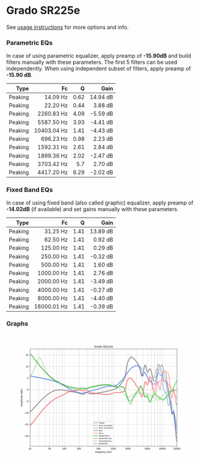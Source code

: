 # Grado SR225e
See [usage instructions](https://github.com/jaakkopasanen/AutoEq#usage) for more options and info.

### Parametric EQs
In case of using parametric equalizer, apply preamp of **-15.90dB** and build filters manually
with these parameters. The first 5 filters can be used independently.
When using independent subset of filters, apply preamp of **-15.90 dB**.

| Type    | Fc          |    Q | Gain     |
|--------:|------------:|-----:|---------:|
| Peaking | 14.09 Hz    | 0.62 | 14.94 dB |
| Peaking | 22.20 Hz    | 0.44 | 3.88 dB  |
| Peaking | 2260.83 Hz  | 4.09 | -5.59 dB |
| Peaking | 5587.50 Hz  | 3.93 | -4.41 dB |
| Peaking | 10403.04 Hz | 1.41 | -4.43 dB |
| Peaking | 696.23 Hz   | 0.98 | 2.23 dB  |
| Peaking | 1592.31 Hz  | 2.61 | 2.84 dB  |
| Peaking | 1899.36 Hz  | 2.02 | -2.47 dB |
| Peaking | 3703.42 Hz  | 5.7  | 2.70 dB  |
| Peaking | 4417.20 Hz  | 6.29 | -2.02 dB |

### Fixed Band EQs
In case of using fixed band (also called graphic) equalizer, apply preamp of **-14.02dB**
(if available) and set gains manually with these parameters.

| Type    | Fc          |    Q | Gain     |
|--------:|------------:|-----:|---------:|
| Peaking | 31.25 Hz    | 1.41 | 13.89 dB |
| Peaking | 62.50 Hz    | 1.41 | 0.92 dB  |
| Peaking | 125.00 Hz   | 1.41 | 0.29 dB  |
| Peaking | 250.00 Hz   | 1.41 | -0.32 dB |
| Peaking | 500.00 Hz   | 1.41 | 1.60 dB  |
| Peaking | 1000.00 Hz  | 1.41 | 2.76 dB  |
| Peaking | 2000.00 Hz  | 1.41 | -3.49 dB |
| Peaking | 4000.00 Hz  | 1.41 | -0.27 dB |
| Peaking | 8000.00 Hz  | 1.41 | -4.40 dB |
| Peaking | 16000.01 Hz | 1.41 | -0.39 dB |

### Graphs
![](./Grado%20SR225e.png)